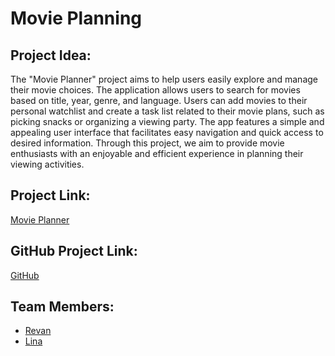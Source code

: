 # Movie Planning

## Project Idea:

The "Movie Planner" project aims to help users easily explore and manage their movie choices. The application allows users to search for movies based on title, year, genre, and language. Users can add movies to their personal watchlist and create a task list related to their movie plans, such as picking snacks or organizing a viewing party. The app features a simple and appealing user interface that facilitates easy navigation and quick access to desired information. Through this project, we aim to provide movie enthusiasts with an enjoyable and efficient experience in planning their viewing activities.

## Project Link: 
[Movie Planner](https://graceful-strudel-d21cec.netlify.app/)

## GitHub Project Link: 
[GitHub](https://github.com/RevanAlgh/Angular_Project)

## Team Members:
- [Revan](https://github.com/RevanAlgh)
- [Lina](https://github.com/xnlina)
